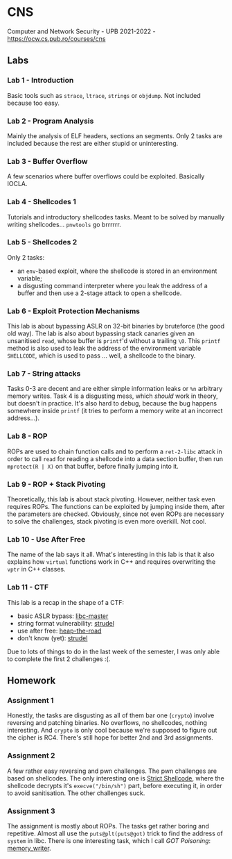 # CNS
Computer and Network Security - UPB 2021-2022 - https://ocw.cs.pub.ro/courses/cns



## Labs
### Lab 1 - Introduction
Basic tools such as `strace`, `ltrace`, `strings` or `objdump`.
Not included because too easy.


### Lab 2 - Program Analysis
Mainly the analysis of ELF headers, sections an segments.
Only 2 tasks are included because the rest are either stupid or uninteresting.


### Lab 3 - Buffer Overflow
A few scenarios where buffer overflows could be exploited.
Basically IOCLA.


### Lab 4 - Shellcodes 1
Tutorials and introductory shellcodes tasks.
Meant to be solved by manually writing shellcodes...
`pnwtools` go brrrrrr.


### Lab 5 - Shellcodes 2
Only 2 tasks:
- an `env`-based exploit, where the shellcode is stored in an environment variable;
- a disgusting command interpreter where you leak the address of a buffer and then use a 2-stage attack to open a shellcode.


### Lab 6 - Exploit Protection Mechanisms
This lab is about bypassing ASLR on 32-bit binaries by bruteforce (the good old way).
The lab is also about bypassing stack canaries given an unsanitised `read`, whose buffer is `printf`'d without a trailing `\0`.
This `printf` method is also used to leak the address of the environment variable `SHELLCODE`, which is used to pass ... well, a shellcode to the binary.


### Lab 7 - String attacks
Tasks 0-3 are decent and are either simple information leaks or `%n` arbitrary memory writes.
Task 4 is a disgusting mess, which _should_ work in theory, but doesn't in practice.
It's also hard to debug, because the bug happens somewhere inside `printf` (it tries to perform a memory write at an incorrect address...).


### Lab 8 - ROP
ROPs are used to chain function calls and to perform a `ret-2-libc` attack in order to call `read` for reading a shellcode into a data section buffer, then run `mprotect(R | X)` on that buffer, before finally jumping into it.


### Lab 9 - ROP + Stack Pivoting
Theoretically, this lab is about stack pivoting.
However, neither task even requires ROPs.
The functions can be exploited by jumping inside them, after the parameters are checked.
Obviously, since not even ROPs are necessary to solve the challenges, stack pivoting is even more overkill.
Not cool.


### Lab 10 - Use After Free
The name of the lab says it all.
What's interesting in this lab is that it also explains how `virtual` functions work in C++ and requires overwriting the `vptr` in C++ classes.


### Lab 11 - CTF
This lab is a recap in the shape of a CTF:
- basic ASLR bypass: [libc-master](./Labs/Lab11/libc-master/)
- string format vulnerability: [strudel](./Labs/Lab11/strudel/)
- use after free: [heap-the-road](./Labs/Lab11/heap-the-road/)
- don't know (yet): [strudel](./Labs/Lab11/self-sabotage/)

Due to lots of things to do in the last week of the semester, I was only able to complete the first 2 challenges :(.


## Homework
### Assignment 1
Honestly, the tasks are disgusting as all of them bar one (`crypto`) involve reversing and patching binaries.
No overflows, no shellcodes, nothing interesting.
And `crypto` is only cool because we're supposed to figure out the cipher is RC4.
There's still hope for better 2nd and 3rd assignments.


### Assignment 2
A few rather easy reversing and pwn challenges.
The pwn challenges are based on shellcodes.
The only interesting one is [Strict Shellcode](./Homework/Assignment-2/strict_shellcode), where the shellcode decrypts it's `execve("/bin/sh")` part, before executing it, in order to avoid sanitisation.
The other challenges suck.


### Assignment 3
The assignment is mostly about ROPs.
The tasks get rather boring and repetitive.
Almost all use the `puts@plt(puts@got)` trick to find the address of `system` in libc.
There is one interesting task, which I call _GOT Poisoning_: [memory_writer](./Homework/Assignment-3/memory_writer).
